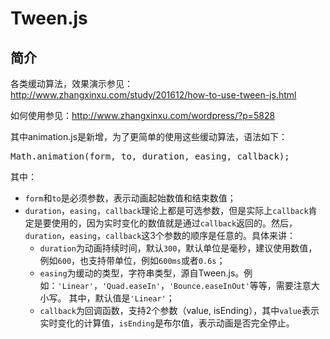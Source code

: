 Tween.js
================

简介
----------------

各类缓动算法，效果演示参见：http://www.zhangxinxu.com/study/201612/how-to-use-tween-js.html

如何使用参见：http://www.zhangxinxu.com/wordpress/?p=5828

其中animation.js是新增，为了更简单的使用这些缓动算法，语法如下：

<pre>Math.animation(form, to, duration, easing, callback);</pre>

其中：
<ul>
	<li><code>form</code>和<code>to</code>是必须参数，表示动画起始数值和结束数值；</li>
	<li><code>duration</code>，<code>easing</code>，<code>callback</code>理论上都是可选参数，但是实际上<code>callback</code>肯定是要使用的，因为实时变化的数值就是通过<code>callback</code>返回的。然后，<code>duration</code>，<code>easing</code>，<code>callback</code>这3个参数的顺序是任意的。具体来讲：
<ul>
	<li><code>duration</code>为动画持续时间，默认<code>300</code>，默认单位是毫秒，建议使用数值，例如<code>600</code>，也支持带单位，例如<code>600ms</code>或者<code>0.6s</code>；</li>
	<li><code>easing</code>为缓动的类型，字符串类型，源自Tween.js。例如：<code>'Linear'</code>，<code>'Quad.easeIn'</code>，<code>'Bounce.easeInOut'</code>等等，需要注意大小写。 其中，默认值是<code>'Linear'</code>；</li>
	<li><code>callback</code>为回调函数，支持2个参数（value, isEnding），其中<code>value</code>表示实时变化的计算值，<code>isEnding</code>是布尔值，表示动画是否完全停止。</li>
</ul>
</li>
</ul>

